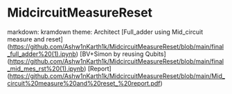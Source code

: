 # MidcircuitMeasureReset
markdown: kramdown
theme: Architect
[Full_adder using Mid_circuit measure and reset] (https://github.com/Ashw1nKarth1k/MidcircuitMeasureReset/blob/main/final_full_adder%20(1).ipynb)
[BV+Simon by reusing Qubits] (https://github.com/Ashw1nKarth1k/MidcircuitMeasureReset/blob/main/final_mid_mes_rst%20(1).ipynb)
[Report] (https://github.com/Ashw1nKarth1k/MidcircuitMeasureReset/blob/main/Mid_circuit%20measure%20and%20reset_%20report.pdf)
